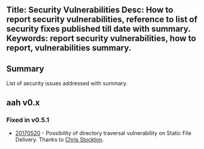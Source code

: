 Title: Security Vulnerabilities
Desc: How to report security vulnerabilities, reference to list of security fixes published till date with summary.
Keywords: report security vulnerabilities, how to report, vulnerabilities summary.
---
## Summary

List of security issues addressed with summary.

## aah v0.x

### Fixed in v0.5.1
  * [20170520](https://github.com/go-aah/aah/issues/44) - Possibility of directory traversal vulnerability on Static File Delivery. Thanks to [Chris Stockton](https://github.com/cstockton).
